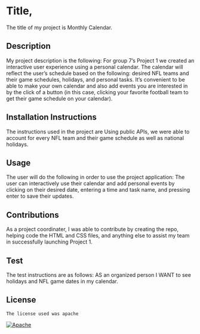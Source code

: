 # Title,
  The title of my project is Monthly Calendar.

  ## Description

  My project description is the following: For group 7’s Project 1 we created an interactive user experience using a personal calendar. The calendar will reflect the user’s schedule based on the following: desired NFL teams and their game schedules, holidays, and personal tasks. It’s convenient to be able to make your own calendar and also add events you are interested in by the click of a button (in this case, clicking your favorite football team to get their game schedule on your calendar).

  ## Installation Instructions

  The instructions used in the project are Using public APIs, we were able to account for every NFL team and their game schedule as well as national holidays. 

  ## Usage
  The user will do the following in order to use the project application: The user can interactively use their calendar and add personal events by clicking on their desired date, entering a time and task name, and pressing enter to save their updates.

  ## Contributions

  As a project coordinater, I was able to contribute by creating the repo, helping code the HTML and CSS files, and anything else to assist my team in successfully launching Project 1.

  ## Test

  The test instructions are as follows: AS an organized person I WANT to see holidays and NFL game dates in my calendar.

## License

    The license used was apache
[![Apache](https://img.shields.io/badge/License-Apache%202.0-blue.svg)](https://opensource.org/licenses/Apache-2.0)
